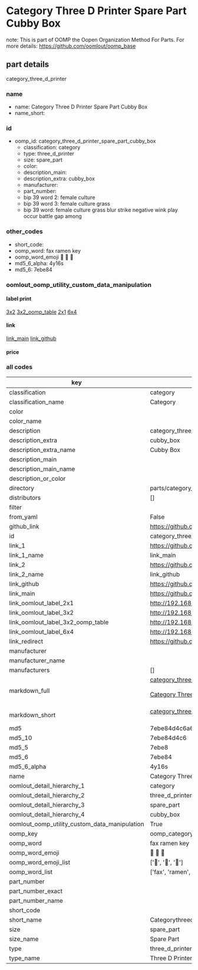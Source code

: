 # Category Three D Printer Spare Part Cubby Box  

note: This is part of OOMP the Oopen Organization Method For Parts. For more details: https://github.com/oomlout/oomp_base

##  part details
  



category_three_d_printer



### name
* name: Category Three D Printer Spare Part Cubby Box
* name_short: 
### id
* oomp_id: category_three_d_printer_spare_part_cubby_box
  * classification: category
  * type: three_d_printer
  * size: spare_part
  * color: 
  * description_main: 
  * description_extra: cubby_box
  * manufacturer: 
  * part_number: 
  * bip 39 word 2: female culture
  * bip 39 word 3: female culture grass
  * bip 39 word: female culture grass blur strike negative wink play occur battle gap among

### other_codes
* short_code: 
* oomp_word: fax ramen key
* oomp_word_emoji :fax: :ramen: :key:
* md5_6_alpha: 4y16s
* md5_6: 7ebe84






### oomlout_oomp_utility_custom_data_manipulation
#### label print
[3x2](http://192.168.1.245:1112/?label=oomp%204y16s)
[3x2_oomp_table](http://192.168.1.108:1112/?label=oomp%204y16s)
[2x1](http://192.168.1.242:1112/?label=oomp%204y16s)
[6x4](http://192.168.1.55:1112/?label=oomp%204y16s)    

#### link

[link_main](https://github.com/oomlout/oomlout_oomp_version_1_messy/tree/main/parts/category_three_d_printer_spare_part_cubby_box) [link_github](https://github.com/oomlout/oomlout_oomp_version_1_messy/tree/main/parts/category_three_d_printer_spare_part_cubby_box)                             

#### price







### all codes 
| key | value |  
| --- | --- |  
| classification | category |  
| classification_name | Category |  
| color |  |  
| color_name |  |  
| description | category_three_d_printer |  
| description_extra | cubby_box |  
| description_extra_name | Cubby Box |  
| description_main |  |  
| description_main_name |  |  
| description_or_color |   |  
| directory | parts/category_three_d_printer_spare_part_cubby_box |  
| distributors | [] |  
| filter |  |  
| from_yaml | False |  
| github_link | https://github.com/oomlout/oomlout_oomp_part_src/tree/main/parts/category_three_d_printer_spare_part_cubby_box |  
| id | category_three_d_printer_spare_part_cubby_box |  
| link_1 | https://github.com/oomlout/oomlout_oomp_version_1_messy/tree/main/parts/category_three_d_printer_spare_part_cubby_box |  
| link_1_name | link_main |  
| link_2 | https://github.com/oomlout/oomlout_oomp_version_1_messy/tree/main/parts/category_three_d_printer_spare_part_cubby_box |  
| link_2_name | link_github |  
| link_github | https://github.com/oomlout/oomlout_oomp_version_1_messy/tree/main/parts/category_three_d_printer_spare_part_cubby_box |  
| link_main | https://github.com/oomlout/oomlout_oomp_version_1_messy/tree/main/parts/category_three_d_printer_spare_part_cubby_box |  
| link_oomlout_label_2x1 | http://192.168.1.242:1112/?label=oomp%204y16s |  
| link_oomlout_label_3x2 | http://192.168.1.245:1112/?label=oomp%204y16s |  
| link_oomlout_label_3x2_oomp_table | http://192.168.1.108:1112/?label=oomp%204y16s |  
| link_oomlout_label_6x4 | http://192.168.1.55:1112/?label=oomp%204y16s |  
| link_redirect | https://github.com/oomlout/oomlout_oomp_version_1_messy/tree/main/parts/category_three_d_printer_spare_part_cubby_box |  
| manufacturer |  |  
| manufacturer_name |  |  
| manufacturers | [] |  
| markdown_full | [category_three_d_printer_spare_part_cubby_box](none)<br>[](none)<br>[Category Three D Printer Spare Part Cubby Box](none)<br><br> |  
| markdown_short | [category_three_d_printer_spare_part_cubby_box](none)<br><br> |  
| md5 | 7ebe84d4c6a65f7a4feb8186cbcd62a7 |  
| md5_10 | 7ebe84d4c6 |  
| md5_5 | 7ebe8 |  
| md5_6 | 7ebe84 |  
| md5_6_alpha | 4y16s |  
| name | Category Three D Printer Spare Part Cubby Box |  
| oomlout_detail_hierarchy_1 | category |  
| oomlout_detail_hierarchy_2 | three_d_printer |  
| oomlout_detail_hierarchy_3 | spare_part |  
| oomlout_detail_hierarchy_4 | cubby_box |  
| oomlout_oomp_utility_custom_data_manipulation | True |  
| oomp_key | oomp_category_three_d_printer_spare_part_cubby_box |  
| oomp_word | fax ramen key |  
| oomp_word_emoji | :fax: :ramen: :key: |  
| oomp_word_emoji_list | [':fax:', ':ramen:', ':key:'] |  
| oomp_word_list | ['fax', 'ramen', 'key'] |  
| part_number |  |  
| part_number_exact |  |  
| part_number_name |  |  
| short_code |  |  
| short_name | Categorythreedprinter |  
| size | spare_part |  
| size_name | Spare Part |  
| type | three_d_printer |  
| type_name | Three D Printer |  
